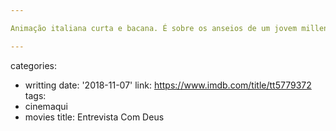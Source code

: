 ```yaml
---

Animação italiana curta e bacana. É sobre os anseios de um jovem millenial e seus pensamentos egocêntricos sendo mastigados pela nova era. A parte boa é vê-lo devaneando pelas mesmas viagens que nós, ex-usuários de MSN, já tivemos em algum momento de nossas vidas virtuais. Ou não.

---
```

categories:
- writting
date: '2018-11-07'
link: https://www.imdb.com/title/tt5779372
tags:
- cinemaqui
- movies
title: Entrevista Com Deus
